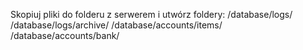 Skopiuj pliki do folderu z serwerem i utwórz foldery:
/database/logs/
/database/logs/archive/
/database/accounts/items/
/database/accounts/bank/
